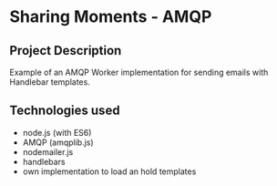 # Sharing Moments - AMQP 

## Project Description
Example of an AMQP Worker implementation for sending emails with Handlebar templates.


## Technologies used
* node.js (with ES6)
* AMQP (amqplib.js)
* nodemailer.js
* handlebars
* own implementation to load an hold templates